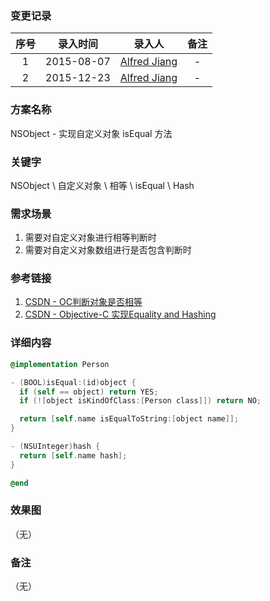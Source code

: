 ### 变更记录

| 序号 | 录入时间 | 录入人 | 备注 |
|:--------:|:--------:|:--------:|:--------:|
| 1 | 2015-08-07 | [Alfred Jiang](https://github.com/viktyz) | - |
| 2 | 2015-12-23 | [Alfred Jiang](https://github.com/viktyz) | - |

### 方案名称

NSObject - 实现自定义对象 isEqual 方法

### 关键字

NSObject \ 自定义对象 \ 相等 \ isEqual \ Hash

### 需求场景

1. 需要对自定义对象进行相等判断时
2. 需要对自定义对象数组进行是否包含判断时

### 参考链接

1. [CSDN - OC判断对象是否相等](http://blog.csdn.net/womendeaiwoming/article/details/46419323)
2. [CSDN - Objective-C 实现Equality and Hashing](http://blog.csdn.net/crayondeng/article/details/18818527)

### 详细内容
```objective-c
@implementation Person

- (BOOL)isEqual:(id)object {
  if (self == object) return YES;
  if (![object isKindOfClass:[Person class]]) return NO;

  return [self.name isEqualToString:[object name]];
}

- (NSUInteger)hash {
  return [self.name hash];
}

@end
```

### 效果图
（无）

### 备注
（无）